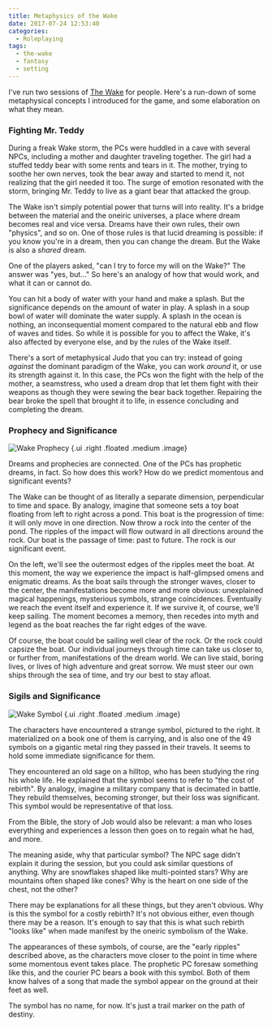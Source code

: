 ```yaml
---
title: Metaphysics of the Wake
date: 2017-07-24 12:53:40
categories:
  - Roleplaying
tags:
  - the-wake
  - fantasy
  - setting
---
```


I've run two sessions of [The Wake](/2017/07/17/the-wake/) for people.
Here's a run-down of some metaphysical concepts I introduced for the game,
and some elaboration on what they mean.

<!-- more -->

### Fighting Mr. Teddy

During a freak Wake storm, the PCs were huddled in a cave with
several NPCs, including a mother and daughter traveling together.
The girl had a stuffed teddy bear with some rents and tears in it.
The mother, trying to soothe her own nerves, took the bear away
and started to mend it, not realizing that the girl needed it too.
The surge of emotion resonated with the storm, bringing Mr. Teddy
to live as a giant bear that attacked the group.

The Wake isn't simply potential power that turns will into reality.
It's a bridge between the material and the oneiric universes,
a place where dream becomes real and vice versa.
Dreams have their own rules, their own "physics", and so on.
One of those rules is that lucid dreaming is possible:
if you know you're in a dream, then you can change the dream.
But the Wake is also a _shared_ dream.

One of the players asked, "can I try to force my will on the Wake?"
The answer was "yes, but..." So here's an analogy of how that would
work, and what it can or cannot do.

You can hit a body of water with your hand and make a splash.
But the significance depends on the amount of water in play.
A splash in a soup bowl of water will dominate the water supply.
A splash in the ocean is nothing, an inconsequential moment
compared to the natural ebb and flow of waves and tides.
So while it is possible for you to affect the Wake, it's also
affected by everyone else, and by the rules of the Wake itself.

There's a sort of metaphysical Judo that you can try:
instead of going _against_ the dominant paradigm of the Wake,
you can work _around_ it, or use its strength against it.
In this case, the PCs won the fight with the help of the mother,
a seamstress, who used a dream drop that let them
fight with their weapons as though they were sewing the bear back together.
Repairing the bear broke the spell that brought it to life,
in essence concluding and completing the dream.

### Prophecy and Significance

![Wake Prophecy](/assets/rpg/wake-prophecy.svg) {.ui .right .floated .medium .image}

Dreams and prophecies are connected.
One of the PCs has prophetic dreams, in fact.
So how does this work?
How do we predict momentous and significant events?

The Wake can be thought of as literally a separate dimension, perpendicular to time and space.
By analogy, imagine that someone sets a toy boat floating from left to right across a pond.
This boat is the progression of time: it will only move in one direction.
Now throw a rock into the center of the pond.
The ripples of the impact will flow outward in all directions around the rock.
Our boat is the passage of time: past to future.
The rock is our significant event.

On the left, we'll see the outermost edges of the ripples meet the boat.
At this moment, the way we experience the impact is half-glimpsed omens and enigmatic dreams.
As the boat sails through the stronger waves, closer to the center,
the manifestations become more and more obvious:
unexplained magical happenings, mysterious symbols, strange coincidences.
Eventually we reach the event itself and experience it.
If we survive it, of course, we'll keep sailing.
The moment becomes a memory, then recedes into myth and legend
as the boat reaches the far right edges of the wave.

Of course, the boat could be sailing well clear of the rock.
Or the rock could capsize the boat.
Our individual journeys through time can take us closer to, or further from,
manifestations of the dream world.
We can live staid, boring lives, or lives of high adventure and great sorrow.
We must steer our own ships through the sea of time, and try our best to stay afloat.

### Sigils and Significance

![Wake Symbol](/assets/rpg/wake-symbol.jpg) {.ui .right .floated .medium .image}

The characters have encountered a strange symbol,
pictured to the right.
It materialized on a book one of them is carrying,
and is also one of the 49 symbols on a gigantic metal ring
they passed in their travels.
It seems to hold some immediate significance for them.

They encountered an old sage on a hilltop,
who has been studying the ring his whole life.
He explained that the symbol seems to refer to
"the cost of rebirth".
By analogy, imagine a military company that is decimated
in battle.
They rebuild themselves, becoming stronger,
but their loss was significant.
This symbol would be representative of that loss.

From the Bible, the story of Job would also be relevant:
a man who loses everything and experiences a lesson
then goes on to regain what he had, and more.

The meaning aside, why that particular symbol?
The NPC sage didn't explain it during the session,
but you could ask similar questions of anything.
Why are snowflakes shaped like multi-pointed stars?
Why are mountains often shaped like cones?
Why is the heart on one side of the chest, not the other?

There may be explanations for all these things,
but they aren't obvious.
Why is this the symbol for a costly rebirth?
It's not obvious either, even though there may be a reason.
It's enough to say that this is what such rebirth "looks like"
when made manifest by the oneiric symbolism of the Wake.

The appearances of these symbols, of course,
are the "early ripples" described above,
as the characters move closer to the point in time
where some momentous event takes place.
The prophetic PC foresaw something like this,
and the courier PC bears a book with this symbol.
Both of them know halves of a song that made
the symbol appear on the ground at their feet as well.

The symbol has no name, for now.
It's just a trail marker on the path of destiny.